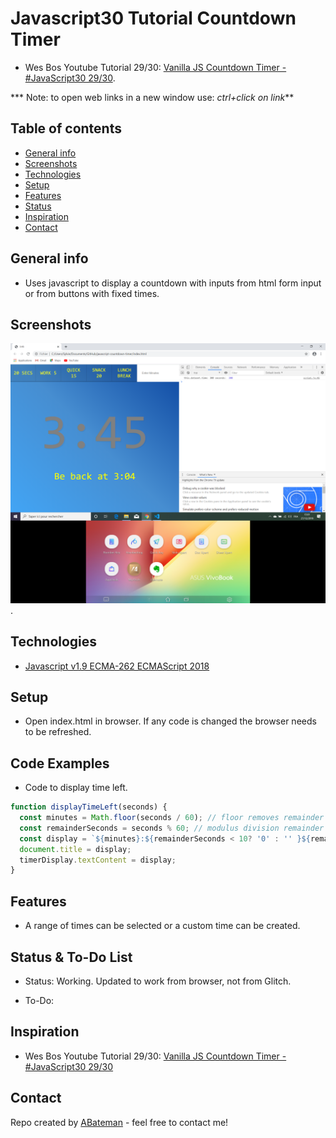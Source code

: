 # Javascript30 Tutorial Countdown Timer

* Wes Bos Youtube Tutorial 29/30: [Vanilla JS Countdown Timer - #JavaScript30 29/30](https://www.youtube.com/watch?v=LAaf7-WuJJQ).

*** Note: to open web links in a new window use: _ctrl+click on link_**

## Table of contents

* [General info](#general-info)
* [Screenshots](#screenshots)
* [Technologies](#technologies)
* [Setup](#setup)
* [Features](#features)
* [Status](#status)
* [Inspiration](#inspiration)
* [Contact](#contact)

## General info

* Uses javascript to display a countdown with inputs from html form input or from buttons with fixed times.

## Screenshots

![Example screenshot](./img/timer.png).

## Technologies

* [Javascript v1.9 ECMA-262 ECMAScript 2018](http://www.ecma-international.org/publications/standards/Ecma-262.htm)

## Setup

* Open index.html in browser. If any code is changed the browser needs to be refreshed.

## Code Examples

* Code to display time left. 

```javascript
function displayTimeLeft(seconds) {
  const minutes = Math.floor(seconds / 60); // floor removes remainder
  const remainderSeconds = seconds % 60; // modulus division remainder
  const display = `${minutes}:${remainderSeconds < 10? '0' : '' }${remainderSeconds}`;
  document.title = display;
  timerDisplay.textContent = display;
}
```

## Features

* A range of times can be selected or a custom time can be created.

## Status & To-Do List

* Status: Working. Updated to work from browser, not from Glitch.

* To-Do:

## Inspiration

* Wes Bos Youtube Tutorial 29/30: [Vanilla JS Countdown Timer - #JavaScript30 29/30](https://www.youtube.com/watch?v=LAaf7-WuJJQ)

## Contact

Repo created by [ABateman](https://www.andrewbateman.org) - feel free to contact me!